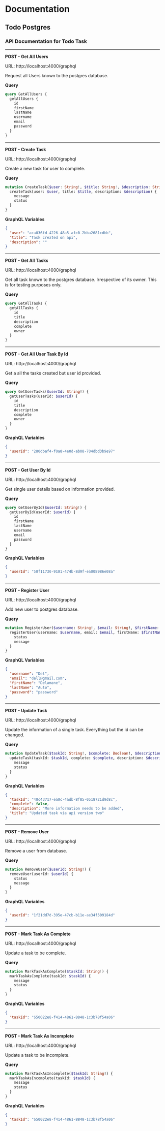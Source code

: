 # Documentation
## Todo Postgres
### API Documentation for Todo Task

---

__POST - Get All Users__

URL: http://localhost:4000/graphql

Request all Users known to the postgres database.

__Query__
```graphql
query GetAllUsers {
  getAllUsers {
    id
    firstName
    lastName
    username
    email
    password
  }
}
```

---

__POST - Create Task__

URL: http://localhost:4000/graphql

Create a new task for user to complete.

__Query__
```graphql
mutation CreateTask($user: String!, $title: String!, $description: String!) {
  createTask(user: $user, title: $title, description: $description) {
    message
    status
  }
}
```

__GraphQL Variables__
```json
{
  "user": "aca036fd-4226-48a5-afc0-2bba2681cdbb",
  "title": "Task created on api",
  "description": ""
}
```

---

__POST - Get All Tasks__

URL: http://localhost:4000/graphql

Get all task known to the postgres database. Irrespective of its owner. This is for testing purposes only.

__Query__
```graphql
query GetAllTasks {
  getAllTasks {
    id
    title
    description
    complete
    owner
  }
}
```

---

__POST - Get All User Task By Id__

URL: http://localhost:4000/graphql

Get a all the tasks created but user id provided.

__Query__
```graphql
query GetUserTasks($userId: String!) {
  getUserTasks(userId: $userId) {
    id
    title
    description
    complete
    owner
  }
}
```

__GraphQL Variables__
```json
{
  "userId": "280dbaf4-f0a8-4e0d-ab08-704dbd3b9e97"
}
```

---

__POST - Get User By Id__

URL: http://localhost:4000/graphql

Get single user details based on information provided.

__Query__
```graphql
query GetUserById($userId: String!) {
  getUserById(userId: $userId) {
    id
    firstName
    lastName
    username
    email
    password
  }
}
```

__GraphQL Variables__
```json
{
  "userId": "50f11730-9101-474b-8d9f-ea008986e08a"
}
```

---

__POST - Register User__

URL: http://localhost:4000/graphql

Add new user to postgres database.

__Query__
```graphql
mutation RegisterUser($username: String!, $email: String!, $firstName: String!, $lastName: String!, $password: String!) {
  registerUser(username: $username, email: $email, firstName: $firstName, lastName: $lastName, password: $password) {
    status
    message
  }
}
```

__GraphQL Variables__
```json
{
  "username": "Del",
  "email": "dell@gmail.com",
  "firstName": "Delamane",
  "lastName": "Auto",
  "password": "password"
}
```

---

__POST - Update Task__

URL: http://localhost:4000/graphql

Update the information of a single task. Everything but the id can be changed.

__Query__
```graphql
mutation UpdateTask($taskId: String!, $complete: Boolean!, $description: String!, $title: String!) {
  updateTask(taskId: $taskId, complete: $complete, description: $description, title: $title) {
    message
    status
  }
}
```

__GraphQL Variables__
```json
{
  "taskId": "40c43717-ea0c-4adb-8f85-0518721d9d8c",
  "complete": false,
  "description": "More information needs to be added",
  "title": "Updated task via api version two"
}
```

---

__POST - Remove User__

URL: http://localhost:4000/graphql

Remove a user from database.

__Query__
```graphql
mutation RemoveUser($userId: String!) {
  removeUser(userId: $userId) {
    status
    message
  }
}
```

__GraphQL Variables__
```json
{
  "userId": "1f21dd7d-395e-47cb-b11e-ae34f509184d"
}
```

---

__POST - Mark Task As Complete__

URL: http://localhost:4000/graphql

Update a task to be complete.

__Query__
```graphql
mutation MarkTaskAsComplete($taskId: String!) {
  markTaskAsComplete(taskId: $taskId) {
    message
    status
  }
}
```

__GraphQL Variables__
```json
{
  "taskId": "650022e8-f414-4861-8848-1c3b78f54a06"
}
```

---

__POST - Mark Task As Incomplete__

URL: http://localhost:4000/graphql

Update a task to be incomplete.

__Query__
```graphql
mutation MarkTaskAsIncomplete($taskId: String!) {
  markTaskAsIncomplete(taskId: $taskId) {
    message
    status
  }
}
```

__GraphQL Variables__
```json
{
  "taskId": "650022e8-f414-4861-8848-1c3b78f54a06"
}
```